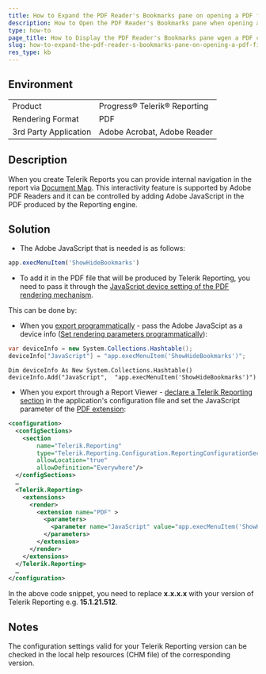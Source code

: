 ```yaml
---
title: How to Expand the PDF Reader's Bookmarks pane on opening a PDF file produced by Telerik Reporting
description: How to Open the PDF Reader's Bookmarks pane when opening a PDF file created using Telerik Reporting.
type: how-to
page_title: How to Display the PDF Reader's Bookmarks pane wgen a PDF created with Telerik Reporting is opened
slug: how-to-expand-the-pdf-reader-s-bookmarks-pane-on-opening-a-pdf-file-produced-by-telerik-reporting
res_type: kb
---
```


## Environment
<table>
	<tr>
		<td>Product</td>
		<td>Progress® Telerik® Reporting</td>
	</tr>
	<tr>
		<td>Rendering Format</td>
		<td>PDF</td>
	</tr>
	<tr>
		<td>3rd Party Application</td>
		<td>Adobe Acrobat, Adobe Reader</td>
	</tr>
</table>

## Description
  
When you create Telerik Reports you can provide internal navigation in the report via [Document Map](../designing-reports-document-map). This interactivity feature is supported by Adobe PDF Readers and it can be controlled by adding Adobe JavaScript in the PDF produced by the Reporting engine.  
  
## Solution

- The Adobe JavaScript that is needed is as follows:

```js
app.execMenuItem('ShowHideBookmarks')
```

- To add it in the PDF file that will be produced by Telerik Reporting, you need to pass it through the [JavaScript device setting of the PDF rendering mechanism](../device-information-settings-pdf).  
  
 This can be done by: 
- When you [export programmatically](../programmatic-exporting-report) - pass the Adobe JavaScipt as a device info ([Set rendering parameters programmatically](../configuring-telerik-reporting-extensions#set-rendering-parameters-programmatically)):  


````C#
var deviceInfo = new System.Collections.Hashtable();
deviceInfo["JavaScript"] = "app.execMenuItem('ShowHideBookmarks')";
````
````VB
Dim deviceInfo As New System.Collections.Hashtable()
deviceInfo.Add("JavaScript",  "app.execMenuItem('ShowHideBookmarks')")
````

- When you export through a Report Viewer - [declare a Telerik Reporting section](../configuring-telerik-reporting) in the application's configuration file and set the JavaScript parameter of the [PDF extension](../configuring-telerik-reporting-extensions):  
  
```xml
<configuration>
  <configSections>
    <section
        name="Telerik.Reporting"
        type="Telerik.Reporting.Configuration.ReportingConfigurationSection, Telerik.Reporting, Version=x.x.x.x, Culture=neutral, PublicKeyToken=a9d7983dfcc261be"
        allowLocation="true"
        allowDefinition="Everywhere"/>
  </configSections>
  …
  <Telerik.Reporting>
    <extensions>
      <render>
        <extension name="PDF" >
          <parameters>
            <parameter name="JavaScript" value="app.execMenuItem('ShowHideBookmarks')"/>
          </parameters>
        </extension>
      </render>
    </extensions>
  </Telerik.Reporting>
  …
</configuration>
```

In the above code snippet, you need to replace **x.x.x.x** with your version of Telerik Reporting e.g. **15.1.21.512**.

## Notes

The configuration settings valid for your Telerik Reporting version can be checked in the local help resources (CHM file) of the corresponding version.
